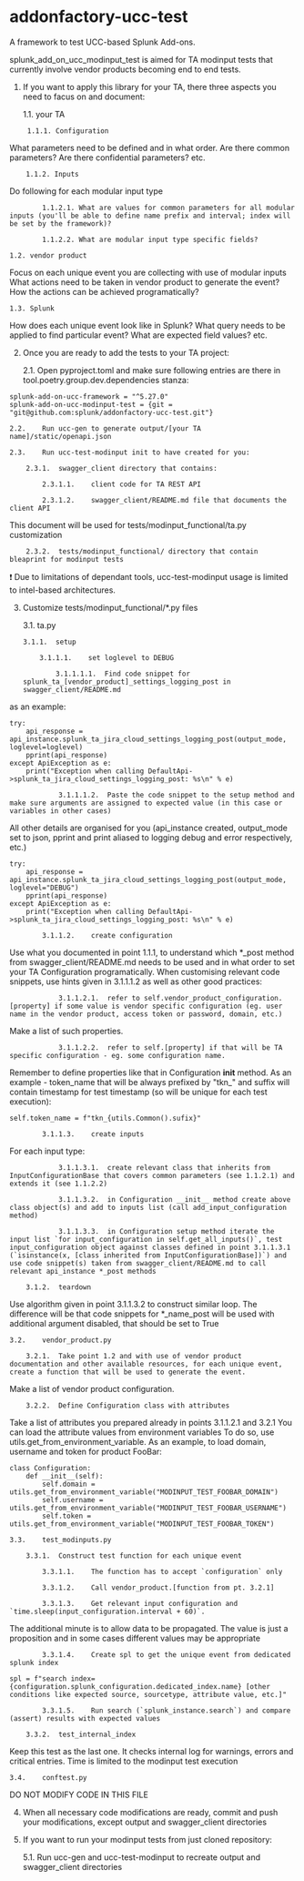 # addonfactory-ucc-test
A framework to test UCC-based Splunk Add-ons.

splunk_add_on_ucc_modinput_test is aimed for TA modinput tests that currently involve vendor products becoming end to end tests.

1. If you want to apply this library for your TA, there three aspects you need to facus on and document:

    1.1. your TA 

        1.1.1. Configuration

What parameters need to be defined and in what order.
Are there common parameters?
Are there confidential parameters?
etc.

        1.1.2. Inputs

Do following for each modular input type

            1.1.2.1. What are values for common parameters for all modular inputs (you'll be able to define name prefix and interval; index will be set by the framework)?

            1.1.2.2. What are modular input type specific fields?

    1.2. vendor product

Focus on each unique event you are collecting with use of modular inputs
What actions need to be taken in vendor product to generate the event?
How the actions can be achieved programatically?

    1.3. Splunk

How does each unique event look like in Splunk?
What query needs to be applied to find particular event?
What are expected field values?
etc. 


2.  Once you are ready to add the tests to your TA project:

    2.1.    Open pyproject.toml and make sure following entries are there in tool.poetry.group.dev.dependencies stanza:
```
splunk-add-on-ucc-framework = "^5.27.0"
splunk-add-on-ucc-modinput-test = {git = "git@github.com:splunk/addonfactory-ucc-test.git"}
```

    2.2.    Run ucc-gen to generate output/[your TA name]/static/openapi.json

    2.3.    Run ucc-test-modinput init to have created for you:

        2.3.1.  swagger_client directory that contains:

            2.3.1.1.    client code for TA REST API

            2.3.1.2.    swagger_client/README.md file that documents the client API

This document will be used for tests/modinput_functional/ta.py customization

        2.3.2.  tests/modinput_functional/ directory that contain bleaprint for modinput tests

:exclamation: Due to limitations of dependant tools, ucc-test-modinput usage is limited to intel-based architectures.

3.  Customize tests/modinput_functional/*.py files

    3.1.    ta.py

        3.1.1.  setup

            3.1.1.1.    set loglevel to DEBUG

                3.1.1.1.1.  Find code snippet for splunk_ta_[vendor_product]_settings_logging_post in swagger_client/README.md

as an example:
```
try:
    api_response = api_instance.splunk_ta_jira_cloud_settings_logging_post(output_mode, loglevel=loglevel)
    pprint(api_response)
except ApiException as e:
    print("Exception when calling DefaultApi->splunk_ta_jira_cloud_settings_logging_post: %s\n" % e)
```

                3.1.1.1.2.  Paste the code snippet to the setup method and make sure arguments are assigned to expected value (in this case or variables in other cases)

All other details are organised for you (api_instance created, output_mode set to json, pprint and print aliased to logging debug and error respectively, etc.)
```
try:
    api_response = api_instance.splunk_ta_jira_cloud_settings_logging_post(output_mode, loglevel="DEBUG")
    pprint(api_response)
except ApiException as e:
    print("Exception when calling DefaultApi->splunk_ta_jira_cloud_settings_logging_post: %s\n" % e)
```

            3.1.1.2.    create configuration

Use what you documented in point 1.1.1, to understand which *_post method from swagger_client/README.md needs to be used and in what order to set your TA Configuration programatically.
When customising relevant code snippets, use hints given in 3.1.1.1.2 as well as other good practices:

                3.1.1.2.1.  refer to self.vendor_product_configuration.[property] if some value is vendor specific configuration (eg. user name in the vendor product, access token or password, domain, etc.)
Make a list of such properties.

                3.1.1.2.2.  refer to self.[property] if that will be TA specific configuration - eg. some configuration name.
Remember to define properties like that in Configuration __init__ method. As an example - token_name that will be always prefixed by "tkn_" and suffix will contain timestamp for test timestamp (so will be unique for each test execution):
```
self.token_name = f"tkn_{utils.Common().sufix}"
```

            3.1.1.3.    create inputs

For each input type:

                3.1.1.3.1.  create relevant class that inherits from InputConfigurationBase that covers common parameters (see 1.1.2.1) and extends it (see 1.1.2.2)

                3.1.1.3.2.  in Configuration __init__ method create above class object(s) and add to inputs list (call add_input_configuration method)

                3.1.1.3.3.  in Configuration setup method iterate the input list `for input_configuration in self.get_all_inputs()`, test input_configuration object against classes defined in point 3.1.1.3.1 (`isinstance(x, [class inherited from InputConfigurationBase])`) and use code snippet(s) taken from swagger_client/README.md to call relevant api_instance *_post methods

        3.1.2.  teardown

Use algorithm given in point 3.1.1.3.2 to construct similar loop.
The difference will be that code snippets for *_name_post will be used with additional argument disabled, that should be set to True

    3.2.    vendor_product.py

        3.2.1.  Take point 1.2 and with use of vendor product documentation and other available resources, for each unique event, create a function that will be used to generate the event.
Make a list of vendor product configuration.

        3.2.2.  Define Configuration class with attributes

Take a list of attributes you prepared already in points 3.1.1.2.1 and 3.2.1
You can load the attribute values from environment variables
To do so, use utils.get_from_environment_variable. As an example, to load domain, username and token for product FooBar:
```
class Configuration:
    def __init__(self):
        self.domain = utils.get_from_environment_variable("MODINPUT_TEST_FOOBAR_DOMAIN")
        self.username = utils.get_from_environment_variable("MODINPUT_TEST_FOOBAR_USERNAME")
        self.token = utils.get_from_environment_variable("MODINPUT_TEST_FOOBAR_TOKEN")
```

    3.3.    test_modinputs.py

        3.3.1.  Construct test function for each unique event

            3.3.1.1.    The function has to accept `configuration` only

            3.3.1.2.    Call vendor_product.[function from pt. 3.2.1]

            3.3.1.3.    Get relevant input configuration and `time.sleep(input_configuration.interval + 60)`. 
The additional minute is to allow data to be propagated.
The value is just a proposition and in some cases different values may be appropriate

            3.3.1.4.    Create spl to get the unique event from dedicated splunk index

`spl = f"search index={configuration.splunk_configuration.dedicated_index.name} [other conditions like expected source, sourcetype, attribute value, etc.]"`

            3.3.1.5.    Run search (`splunk_instance.search`) and compare (assert) results with expected values

        3.3.2.  test_internal_index

Keep this test as the last one.
It checks internal log for warnings, errors and critical entries.
Time is limited to the modinput test execution

    3.4.    conftest.py

DO NOT MODIFY CODE IN THIS FILE

4.  When all necessary code modifications are ready, commit and push your modifications, except output and swagger_client directories

5.  If you want to run your modinput tests from just cloned repository:

    5.1.    Run ucc-gen and ucc-test-modinput to recreate output and swagger_client directories